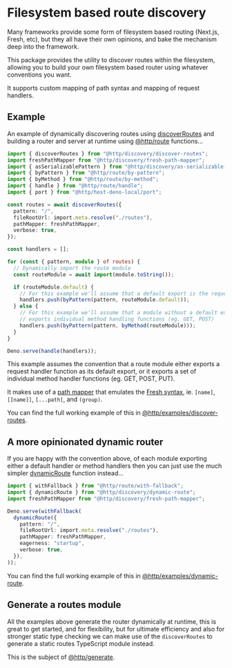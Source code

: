 # Filesystem based route discovery

Many frameworks provide some form of filesystem based routing (Next.js, Fresh,
etc), but they all have their own opinions, and bake the mechanism deep into the
framework.

This package provides the utility to discover routes within the filesystem,
allowing you to build your own filesystem based router using whatever
conventions you want.

It supports custom mapping of path syntax and mapping of request handlers.

## Example

An example of dynamically discovering routes using
[discoverRoutes](https://jsr.io/@http/discovery/doc/discover-routes/~/discoverRoutes)
and building a router and server at runtime using
[@http/route](https://jsr.io/@http/route) functions...

```ts
import { discoverRoutes } from "@http/discovery/discover-routes";
import freshPathMapper from "@http/discovery/fresh-path-mapper";
import { asSerializablePattern } from "@http/discovery/as-serializable-pattern";
import { byPattern } from "@http/route/by-pattern";
import { byMethod } from "@http/route/by-method";
import { handle } from "@http/route/handle";
import { port } from "@http/host-deno-local/port";

const routes = await discoverRoutes({
  pattern: "/",
  fileRootUrl: import.meta.resolve("./routes"),
  pathMapper: freshPathMapper,
  verbose: true,
});

const handlers = [];

for (const { pattern, module } of routes) {
  // Dynamically import the route module
  const routeModule = await import(module.toString());

  if (routeModule.default) {
    // For this example we'll assume that a default export is the request handler
    handlers.push(byPattern(pattern, routeModule.default));
  } else {
    // For this example we'll assume that a module without a default export instead
    // exports individual method handling functions (eg. GET, POST)
    handlers.push(byPattern(pattern, byMethod(routeModule)));
  }
}

Deno.serve(handle(handlers));
```

This example assumes the convention that a route module either exports a request
handler function as its default export, or it exports a set of individual method
handler functions (eg. GET, POST, PUT).

It makes use of a
[path mapper](https://jsr.io/@http/discovery/doc/fresh-path-mapper/~/freshPathMapper)
that emulates the [Fresh syntax](https://fresh.deno.dev/docs/concepts/routing),
ie. `[name]`, `[[name]]`, `[...path]`, and `(group)`.

You can find the full working example of this in
[@http/examples/discover-routes](https://jsr.io/@http/examples/doc/discover-routes/~).

## A more opinionated dynamic router

If you are happy with the convention above, of each module exporting either a
default handler or method handlers then you can just use the much simpler
[dynamicRoute](https://jsr.io/@http/discovery/doc/dynamic-route/~/dynamicRoute)
function instead...

```ts
import { withFallback } from "@http/route/with-fallback";
import { dynamicRoute } from "@http/discovery/dynamic-route";
import freshPathMapper from "@http/discovery/fresh-path-mapper";

Deno.serve(withFallback(
  dynamicRoute({
    pattern: "/",
    fileRootUrl: import.meta.resolve("./routes"),
    pathMapper: freshPathMapper,
    eagerness: "startup",
    verbose: true,
  }),
));
```

You can find the full working example of this in
[@http/examples/dynamic-route](https://jsr.io/@http/examples/doc/dynamic-route/~).

## Generate a routes module

All the examples above generate the router dynamically at runtime, this is great
to get started, and for flexibility, but for ultimate efficiency and also for
stronger static type checking we can make use of the `discoverRoutes` to
generate a static routes TypeScript module instead.

This is the subject of [@http/generate](https://jsr.io/@http/generate).
